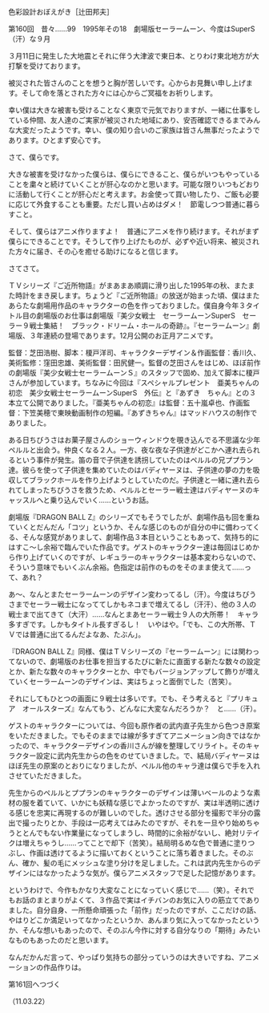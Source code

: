 <!-- source: http://web.archive.org/web/20250215190716/http://www.style.fm/as/05_column/tsujita/tsujita160.shtml -->

色彩設計おぼえがき［辻田邦夫］

第160回　昔々……99　1995年その18　劇場版セーラームーン、今度はSuperS（汗）な９月

３月11日に発生した大地震とそれに伴う大津波で東日本、とりわけ東北地方が大打撃を受けております。

被災された皆さんのことを想うと胸が苦しいです。心からお見舞い申し上げます。そして命を落とされた方々には心からご冥福をお祈りします。

幸い僕は大きな被害も受けることなく東京で元気でおりますが、一緒に仕事をしている仲間、友人達のご実家が被災された地域にあり、安否確認できるまでみんな大変だったようです。幸い、僕の知り合いのご家族は皆さん無事だったようであります。ひとまず安心です。

さて、僕らです。

大きな被害を受けなかった僕らは、僕らにできること、僕らがいつもやっていることを粛々と続けていくことが肝心なのかと思います。可能な限りいつもどおりに活動して行くことが肝心だと考えます。お金使って買い物したり、ご飯も必要に応じて外食することも重要。ただし買い占めはダメ！　節電しつつ普通に暮らすこと。

そして、僕らはアニメ作りますよ！　普通にアニメを作り続けます。それがまず僕らにできることです。そうして作り上げたものが、必ずや近い将来、被災された方々に届き、その心を癒せる助けになると信じます。

さてさて。

ＴＶシリーズ『ご近所物語』がまあまあ順調に滑り出した1995年の秋、またまた時計をまき戻します。ちょうど『ご近所物語』の放送が始まった頃、僕はまたあらたな劇場用作品のキャラクターの色を作っておりました。僕自身今年３タイトル目の劇場版のお仕事は劇場版『美少女戦士　セーラームーンSuperS　セーラー９戦士集結！　ブラック・ドリーム・ホールの奇跡』。『セーラームーン』劇場版、３年連続の登場であります。12月公開のお正月アニメです。

監督：芝田浩樹、脚本：榎戸洋司、キャラクターデザイン＆作画監督：香川久、美術監修：窪田忠雄、美術監督：田尻健一。監督の芝田さんをはじめ、ほぼ前作の劇場版『美少女戦士セーラームーンＳ』のスタッフで固め、加えて脚本に榎戸さんが参加しています。ちなみに今回は『スペシャルプレゼント　亜美ちゃんの初恋　美少女戦士セーラームーンSuperS　外伝』と『あずき　ちゃん』との３本立て公開でありました。『亜美ちゃんの初恋』は監督：五十嵐卓也、作画監督：下笠美穂で東映動画制作の短編。『あずきちゃん』はマッドハウスの制作でありました。

ある日ちびうさはお菓子屋さんのショーウィンドウを覗き込んでる不思議な少年ペルルと出会う。仲良くなる２人。一方、夜な夜な子供達がどこかへ連れ去られるという事件が発生。笛の音で子供達を誘拐していたのはペルルの兄ププラン達。彼らを使って子供達を集めていたのはバディヤーヌは、子供達の夢の力を吸収してブラックホールを作り上げようとしていたのだ。子供達と一緒に連れ去られてしまったちびうさを救うため、ペルルとセーラー戦士達はバディヤーヌのキャッスルへと乗り込んでいく……というお話。

劇場版『DRAGON BALL Z』のシリーズでもそうでしたが、劇場作品も回を重ねていくとだんだん「コツ」というか、そんな感じのものが自分の中に備わってくる、そんな感覚がありまして、劇場作品３本目ということもあって、気持ち的にはすこ〜し余裕で臨んでいた作品です。ゲストのキャラクター達は毎回はじめから作り上げていくのですが、レギュラーのキャラクターは基本変わらないので、そういう意味でもいくぶん余裕。色指定は前作のものをそのまま使えて……って、あれ？

あ〜、なんとまたセーラームーンのデザイン変わってるし（汗）。今度はちびうさまでセーラー戦士になっててしかもネコまで増えてるし（汗汗）、他の３人の戦士まで出てきて（大汗）……なんとまあセーラー戦士９人の大所帯！　キャラ多すぎです。しかもタイトル長すぎるし！　いやはや。「でも、この大所帯、ＴＶでは普通に出てるんだよなあ、たぶん」。

『DRAGON BALL Z』同様、僕はＴＶシリーズの『セーラームーン』には関わってないので、劇場版のお仕事を担当するたびに新たに直面する新たな数々の設定とか、新たな数々のキャラクターとか、中でもバージョンアップして飾りが増えていくセーラームーンのデザインは、実はちょっと面倒でした（苦笑）。

それにしてもひとつの画面に９戦士は多いです。でも、そう考えると『プリキュア　オールスターズ』なんてもう、どんなに大変なんだろうか？　と……（汗）。

ゲストのキャラクターについては、今回も原作者の武内直子先生から色つき原案をいただきました。でもそのままでは線が多すぎてアニメーション向きではなかったので、キャラクターデザインの香川さんが線を整理してリライト。そのキャラクター設定に武内先生からの色をのせていきました。で、結局バディヤーヌはほぼ先生の原案のとおりになりましたが、ペルル他のキャラ達は僕らで手を入れさせていただきました。

先生からのペルルとププランのキャラクターのデザインは薄いベールのような素材の服を着ていて、いかにも妖精な感じでよかったのですが、実は半透明に透ける感じを忠実に再現するのが難しいのでした。透けさせる部分を撮影で半分の露出で撮ったりとか、手段は一応考えてはみたのですが、それを一旦やり始めちゃうととんでもない作業量になってしまうし、時間的に余裕がないし、絶対リテイクは増えちゃうし……ってことで却下（苦笑）。結局明るめな色で普通に塗りつぶし、作画は透けてるように描いておくということに落ち着きました。そのぶん、確か、髪の毛にメッシュな塗り分けを足しました。これは武内先生からのデザインにはなかったような気が。僕らアニメスタッフで足した記憶があります。

というわけで、今作もかなり大変なことになっていく感じで……（笑）。それでもお話のまとまりがよくて、３作品で実はイチバンのお気に入りの筋立てでありました。自分自身、一所懸命頑張った「前作」だったのですが、ここだけの話、やはりどこか満足いってなかったというか、あんまり気に入ってなかったというか、そんな想いもあったので、そのぶん今作に対する自分なりの「期待」みたいなものもあったのだと思います。

なんだかんだ言って、やっぱり気持ちの部分っていうのは大きいですね、アニメーションの作品作りは。

第161回へつづく

（11.03.22）
